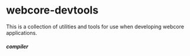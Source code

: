 webcore-devtools
============================

This is a collection of utilities and tools for use when developing webcore applications.


##### compiler
